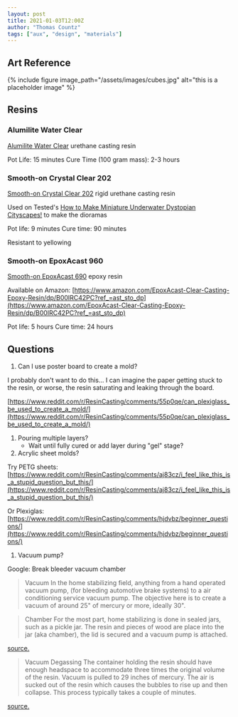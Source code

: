 ```yaml
---
layout: post
title: 2021-01-03T12:00Z
author: "Thomas Countz"
tags: ["aux", "design", "materials"]
---
```


## Art Reference

{% include figure image_path="/assets/images/cubes.jpg" alt="this is a placeholder image" %}

## Resins

### Alumilite Water Clear

[Alumilite Water Clear](https://www.alumilite.com/products/alumilite-water-clear/) urethane casting resin

Pot Life: 15 minutes
Cure Time (100 gram mass): 2-3 hours

### Smooth-on Crystal Clear 202

[Smooth-on Crystal Clear 202](https://www.smooth-on.com/products/crystal-clear-202/) rigid urethane casting resin

Used on Tested's [How to Make Miniature Underwater Dystopian Cityscapes!](https://www.youtube.com/watch?v=PGmFOnSGjrA) to make the dioramas

Pot life: 9 minutes
Cure time: 90 minutes

Resistant to yellowing

### Smooth-on EpoxAcast 960

[Smooth-on EpoxAcast 690](https://www.smooth-on.com/products/epoxacast-690/) epoxy resin

Available on Amazon: [https://www.amazon.com/EpoxAcast-Clear-Casting-Epoxy-Resin/dp/B00IRC42PC?ref_=ast_sto_dp](https://www.amazon.com/EpoxAcast-Clear-Casting-Epoxy-Resin/dp/B00IRC42PC?ref_=ast_sto_dp)

Pot life: 5 hours
Cure time: 24 hours

## Questions

1. Can I use poster board to create a mold?

I probably don't want to do this... I can imagine the paper getting stuck to the resin, or worse, the resin saturating and leaking through the board.

[https://www.reddit.com/r/ResinCasting/comments/55p0qe/can_plexiglass_be_used_to_create_a_mold/](https://www.reddit.com/r/ResinCasting/comments/55p0qe/can_plexiglass_be_used_to_create_a_mold/)

1. Pouring multiple layers?
    - Wait until fully cured or add layer during "gel" stage?
2. Acrylic sheet molds?

Try PETG sheets: [https://www.reddit.com/r/ResinCasting/comments/aj83cz/i_feel_like_this_is_a_stupid_question_but_this/](https://www.reddit.com/r/ResinCasting/comments/aj83cz/i_feel_like_this_is_a_stupid_question_but_this/)

Or Plexiglas: [https://www.reddit.com/r/ResinCasting/comments/hjdvbz/beginner_questions/](https://www.reddit.com/r/ResinCasting/comments/hjdvbz/beginner_questions/)

1. Vacuum pump?

Google: Break bleeder vacuum chamber

> Vacuum
In the home stabilizing field, anything from a hand operated vacuum pump, (for bleeding automotive brake systems) to a air conditioning service vacuum pump. The objective here is to create a vacuum of  around 25" of mercury or more, ideally 30".

> Chamber
For the most part, home stabilizing is done in sealed jars, such as a pickle jar. The resin and pieces of wood are place into the jar (aka chamber), the lid is secured and a vacuum pump is attached.

[source.](http://dcknives.blogspot.com/p/wood-stabilization.html)

> Vacuum Degassing
The container holding the resin should have enough headspace to accommodate three times the original volume of the resin. Vacuum is pulled to 29 inches of mercury. The air is sucked out of the resin which causes the bubbles to rise up and then collapse. This process typically takes a couple of minutes.

[source.](https://www.polytek.com/tutorial/tek-tip-reduce-bubbles-clear-casting-resin)
